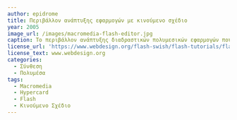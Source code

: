 ```yaml
---
author: epidrome
title: Περιβάλλον ανάπτυξης εφαρμογών με κινούμενο σχέδιο
year: 2005 
image_url: /images/macromedia-flash-editor.jpg
caption: Το περιβάλλον ανάπτυξης διαδραστικών πολυμεσικών εφαρμογών που βασίζονται στα κινούμενα σχέδια μοιάζει με τα συγγενικά δημιουργικά εργαλεία και επιτρέπει την σταδιακή εξοικείωση με προχωρημένες έννοιες, όπως έκανε το περιβάλλον ανάπτυξης Hypercard για τα υπερμέσα. Ο χρήστης μπορεί να ξεκινήσει με την δημιουργία διανυσματικών γραφικών για τα κινούμενα σχέδια και σταδιακά να προσθέσει μορφότυπα συμπεριφορών, πολυμέσα, δικτυακά δεδομένα, και τελικά να γράψει κώδικα με πρωτότυπες συμπεριφορές.
license_url: 'https://www.webdesign.org/flash-swish/flash-tutorials/flash-8-environment.9679.html' 
license_text: www.webdesign.org
categories:
  - Σύνθεση 
  - Πολυμέσα
tags:
  - Macromedia 
  - Hypercard
  - Flash
  - Κινούμενο Σχέδιο 
---
```

